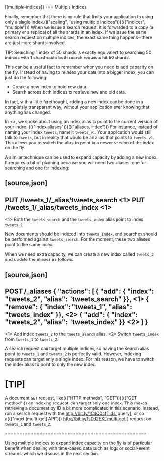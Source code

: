 [[multiple-indices]]
=== Multiple Indices

Finally, remember that there is no rule that limits your application to using
only a single index.((("scaling", "using multiple indices")))((("indices", "multiple")))  When we issue a search request, it is forwarded to a
copy (a primary or a replica) of all the shards in an index.  If we issue the
same search request on multiple indices, the exact same thing happens--there
are just more shards involved.

TIP: Searching 1 index of 50 shards is exactly equivalent to searching
50 indices with 1 shard each: both search requests hit 50 shards.

This can be a useful fact to remember when you need to add capacity on the
fly.  Instead of having to reindex your data into a bigger index, you can
just do the following:

* Create a new index to hold new data.
* Search across both indices to retrieve new and old data.

In fact, with a little forethought, adding a new index can be done in a
completely transparent way, without your application ever knowing that
anything has changed.

In <<index-aliases>>, we spoke about using an index alias to point to the
current version of your index. ((("index aliases")))((("aliases, index"))) For instance, instead of naming your index
`tweets`, name it `tweets_v1`.  Your application would still talk to `tweets`,
but in reality that would be an alias that points to `tweets_v1`. This allows
you to switch the alias to point to a newer version of the index on the fly.

A similar technique can be used to expand capacity by adding a new index.  It
requires a bit of planning because you will need two aliases: one for
searching and one for indexing:

[source,json]
---------------------------
PUT /tweets_1/_alias/tweets_search <1>
PUT /tweets_1/_alias/tweets_index <1>
---------------------------
<1> Both the `tweets_search` and the `tweets_index` alias point to
    index `tweets_1`.

New documents should be indexed into `tweets_index`,  and searches should be
performed against `tweets_search`.  For the moment, these two aliases point to
the same index.

When we need extra capacity, we can create a new index called `tweets_2` and
update the aliases as follows:

[source,json]
---------------------------
POST /_aliases
{
  "actions": [
    { "add":    { "index": "tweets_2", "alias": "tweets_search" }}, <1>
    { "remove": { "index": "tweets_1", "alias": "tweets_index"  }}, <2>
    { "add":    { "index": "tweets_2", "alias": "tweets_index"  }}  <2>
  ]
}
---------------------------
<1> Add index `tweets_2` to the `tweets_search` alias.
<2> Switch `tweets_index` from `tweets_1` to `tweets_2`.

A search request can target multiple indices, so having the search alias point
to `tweets_1` and `tweets_2` is perfectly valid.  However, indexing requests can
target only a single index. For this reason, we have to switch the index alias
to point to only the new index.

[TIP]
==================================================

A document `GET` request, like((("HTTP methods", "GET")))((("GET method"))) an indexing request, can target only one index.
This makes retrieving a document by ID a bit more complicated in this
scenario.  Instead, run a search request with the
http://bit.ly/1C4Q0cf[`ids` query], or do a((("mget (multi-get) API")))
http://bit.ly/1sDd2EX[`multi-get`] request on `tweets_1` and `tweets_2`.

==================================================

Using multiple indices to expand index capacity on the fly is of particular
benefit when dealing with time-based data such as logs or social-event
streams, which we discuss in the next section.


